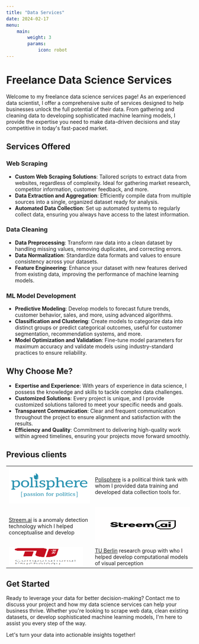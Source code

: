```yaml
---
title: "Data Services"
date: 2024-02-17
menu:
    main:
        weight: 3
        params: 
            icon: robot
---
```


# Freelance Data Science Services

Welcome to my freelance data science services page! As an experienced data scientist, I offer a comprehensive suite of services designed to help businesses unlock the full potential of their data. From gathering and cleaning data to developing sophisticated machine learning models, I provide the expertise you need to make data-driven decisions and stay competitive in today's fast-paced market.

## Services Offered

### Web Scraping

- **Custom Web Scraping Solutions**: Tailored scripts to extract data from websites, regardless of complexity. Ideal for gathering market research, competitor information, customer feedback, and more.
- **Data Extraction and Aggregation**: Efficiently compile data from multiple sources into a single, organized dataset ready for analysis.
- **Automated Data Collection**: Set up automated systems to regularly collect data, ensuring you always have access to the latest information.

### Data Cleaning

- **Data Preprocessing**: Transform raw data into a clean dataset by handling missing values, removing duplicates, and correcting errors.
- **Data Normalization**: Standardize data formats and values to ensure consistency across your datasets.
- **Feature Engineering**: Enhance your dataset with new features derived from existing data, improving the performance of machine learning models.

### ML Model Development

- **Predictive Modeling**: Develop models to forecast future trends, customer behavior, sales, and more, using advanced algorithms.
- **Classification and Clustering**: Create models to categorize data into distinct groups or predict categorical outcomes, useful for customer segmentation, recommendation systems, and more.
- **Model Optimization and Validation**: Fine-tune model parameters for maximum accuracy and validate models using industry-standard practices to ensure reliability.

## Why Choose Me?

- **Expertise and Experience**: With years of experience in data science, I possess the knowledge and skills to tackle complex data challenges.
- **Customized Solutions**: Every project is unique, and I provide customized solutions tailored to meet your specific needs and goals.
- **Transparent Communication**: Clear and frequent communication throughout the project to ensure alignment and satisfaction with the results.
- **Efficiency and Quality**: Commitment to delivering high-quality work within agreed timelines, ensuring your projects move forward smoothly.

## Previous clients

|           |           |
| --------- | --------- |
| <img src="polisphere.jpg" height="100" width="300"> | [Polisphere](https://www.polisphere.eu/en/) is a political think tank with whom I provided data training and developed data collection tools for.|
| [Streem.ai](https://streem.ai/) is a anomaly detection technology which I helped conceptualise and develop | <img src="streem.png" height="100" width="300"> |
| <img src="TUB.png" height="50" width="200"> | [TU Berlin](https://www.psyco.tu-berlin.de/) research group with who I helped develop computational models of visual perception |

## Get Started

Ready to leverage your data for better decision-making? Contact me to discuss your project and how my data science services can help your business thrive. Whether you're looking to scrape web data, clean existing datasets, or develop sophisticated machine learning models, I'm here to assist you every step of the way.

Let's turn your data into actionable insights together!
